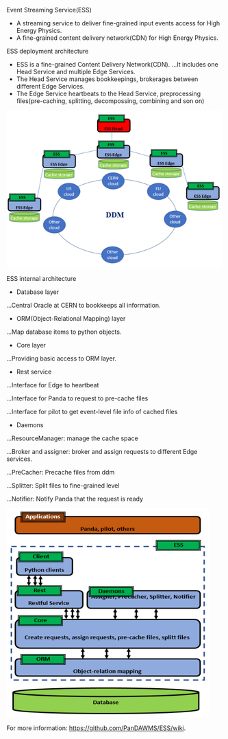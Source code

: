 Event Streaming Service(ESS)

- A streaming service to deliver fine-grained input events access for High Energy Physics.
- A fine-grained content delivery network(CDN) for High Energy Physics.


ESS deployment architecture

- ESS is a fine-grained Content Delivery Network(CDN).
...It includes one Head Service and multiple Edge Services.
- The Head Service manages bookkeepings, brokerages between different Edge Services.
- The Edge Service heartbeats to the Head Service, preprocessing files(pre-caching, splitting, decompossing, combining and son on)

![Here is the ESS deployment architecture](https://github.com/PanDAWMS/ESS/blob/master/doc/design/images/ESS_fullmap.png)

ESS internal architecture
- Database layer

...Central Oracle at CERN to bookkeeps all information.

- ORM(Object-Relational Mapping) layer

...Map database items to python objects.

- Core layer

...Providing basic access to ORM layer.

- Rest service

...Interface for Edge to heartbeat

...Interface for Panda to request to pre-cache files

...Interface for pilot to get event-level file info of cached files

- Daemons

...ResourceManager: manage the cache space

...Broker and assigner: broker and assign requests to different Edge services.

...PreCacher: Precache files from ddm

...Splitter: Split files to fine-grained level

...Notifier: Notify Panda that the request is ready

![Here is the ESS internal architecture](https://github.com/PanDAWMS/ESS/blob/master/doc/design/images/ESS_architecture.png)

For more information:  https://github.com/PanDAWMS/ESS/wiki.
